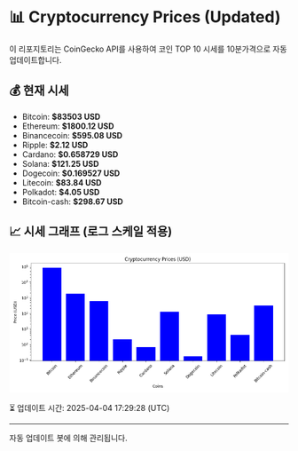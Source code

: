 
# 📊 Cryptocurrency Prices (Updated)

이 리포지토리는 CoinGecko API를 사용하여 코인 TOP 10 시세를 10분가격으로 자동 업데이트합니다.

## 💰 현재 시세
- Bitcoin: **$83503 USD**
- Ethereum: **$1800.12 USD**
- Binancecoin: **$595.08 USD**
- Ripple: **$2.12 USD**
- Cardano: **$0.658729 USD**
- Solana: **$121.25 USD**
- Dogecoin: **$0.169527 USD**
- Litecoin: **$83.84 USD**
- Polkadot: **$4.05 USD**
- Bitcoin-cash: **$298.67 USD**

## 📈 시세 그래프 (로그 스케일 적용)
![Crypto Prices](crypto_prices.png)

⏳ 업데이트 시간: 2025-04-04 17:29:28 (UTC)

---
자동 업데이트 봇에 의해 관리됩니다.
